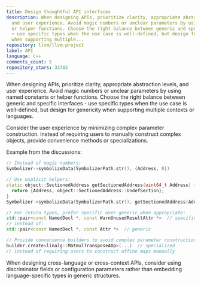 ```yaml
---
title: Design thoughtful API interfaces
description: When designing APIs, prioritize clarity, appropriate abstraction levels,
  and user experience. Avoid magic numbers or unclear parameters by using named constants
  or helper functions. Choose the right balance between generic and specific interfaces
  - use specific types when the use case is well-defined, but design for genericity
  when supporting multiple...
repository: llvm/llvm-project
label: API
language: C++
comments_count: 5
repository_stars: 33702
---
```


When designing APIs, prioritize clarity, appropriate abstraction levels, and user experience. Avoid magic numbers or unclear parameters by using named constants or helper functions. Choose the right balance between generic and specific interfaces - use specific types when the use case is well-defined, but design for genericity when supporting multiple contexts or languages.

Consider the user experience by minimizing complex parameter construction. Instead of requiring users to manually construct complex objects, provide convenience methods or specializations.

Example from the discussions:
```cpp
// Instead of magic numbers:
Symbolizer->symbolizeData(SymbolizerPath.str(), {Address, 0})

// Use explicit helpers:
static object::SectionedAddress getSectionedAddress(uint64_t Address) {
  return {Address, object::SectionedAddress::UndefSection};
}
Symbolizer->symbolizeData(SymbolizerPath.str(), getSectionedAddress(Address))

// For return types, prefer specific over generic when appropriate:
std::pair<const NamedDecl *, const WarnUnusedResultAttr *>  // specific
// instead of:
std::pair<const NamedDecl *, const Attr *>  // generic

// Provide convenience builders to avoid complex parameter construction:
builder.create<linalg::MatmulTransposeAOp>(...)  // specialized
// instead of requiring users to construct affine maps manually
```

When designing cross-language or cross-context APIs, consider using discriminator fields or configuration parameters rather than embedding language-specific types in generic structures.